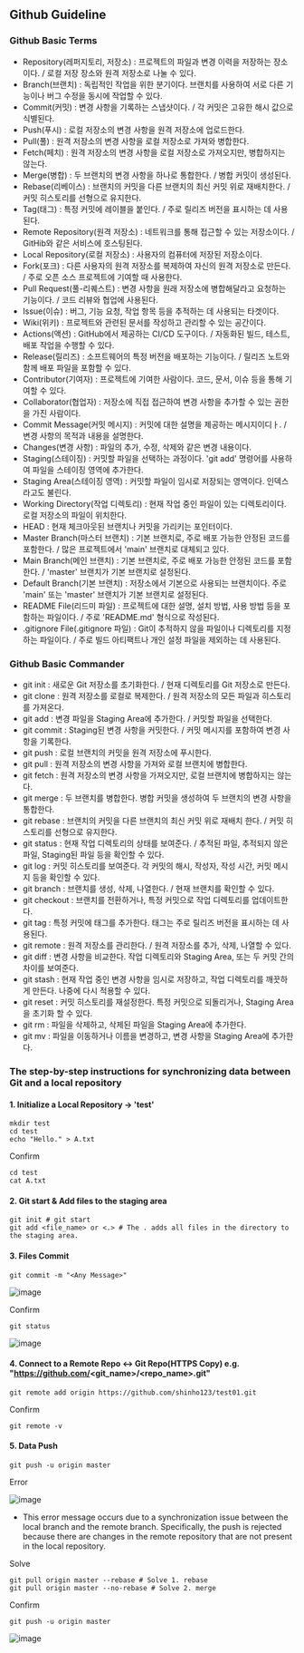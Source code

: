## Github Guideline

### Github Basic Terms

* Repository(레퍼지토리, 저장소) : 프로젝트의 파일과 변경 이력을 저장하는 장소이다. / 로컬 저장 장소와 원격 저장소로 나눌 수 있다.
* Branch(브랜치) : 독립적인 작업을 위한 분기이다. 브랜치를 사용하여 서로 다른 기능이나 버그 수정을 동시에 작업할 수 있다. 
* Commit(커밋) : 변경 사항을 기록하는 스냅샷이다. / 각 커밋은 고유한 해시 값으로 식별된다.
* Push(푸시) : 로컬 저장소의 변경 사항을 원격 저장소에 업로드한다.
* Pull(풀) : 원격 저장소의 변경 사항을 로컬 저장소로 가져와 병합한다.
* Fetch(페치) : 원격 저장소의 변경 사항을 로컬 저장소로 가져오지만, 병합하지는 않는다.
* Merge(병합) : 두 브랜치의 변경 사항을 하나로 통합한다. / 병합 커밋이 생성된다.
* Rebase(리베이스) : 브랜치의 커밋을 다른 브랜치의 최신 커밋 위로 재배치한다. / 커밋 히스토리를 선형으로 유지한다.
* Tag(태그) : 특정 커밋에 레이블을 붙인다. / 주로 릴리즈 버전을 표시하는 데 사용된다.
* Remote Repository(원격 저장소) : 네트워크를 통해 접근할 수 있는 저장소이다. / GitHib와 같은 서비스에 호스팅된다.
* Local Repository(로컬 저장소) : 사용자의 컴퓨터에 저장된 저장소이다.
* Fork(포크) : 다른 사용자의 원격 저장소를 복제하여 자신의 원격 저장소로 만든다. / 주로 오픈 소스 프로젝트에 기여할 때 사용한다.
* Pull Request(풀-리퀘스트) : 변경 사항을 원래 저장소에 병합해달라고 요청하는 기능이다. / 코드 리뷰와 협업에 사용된다.
* Issue(이슈) : 버그, 기능 요청, 작업 항목 등을 추적하는 데 사용되는 타겟이다.
* Wiki(위키) : 프로젝트와 관련된 문서를 작성하고 관리할 수 있는 공간이다.
* Actions(액션) : GitHub에서 제공하는 CI/CD 도구이다. / 자동화된 빌드, 테스트, 배포 작업을 수행할 수 있다.
* Release(릴리즈) : 소프트웨어의 특정 버전을 배포하는 기능이다. / 릴리즈 노트와 함께 배포 파일을 포함할 수 있다. 
* Contributor(기여자) : 프로젝트에 기여한 사람이다. 코드, 문서, 이슈 등을 통해 기여할 수 있다.
* Collaborator(협업자) : 저장소에 직접 접근하여 변경 사항을 추가할 수 있는 권한을 가진 사람이다.
* Commit Message(커밋 메시지) : 커밋에 대한 설명을 제공하는 메시지이디ㅏ. / 변경 사항의 목적과 내용을 설명한다. 
* Changes(변경 사항) : 파일의 추가, 수정, 삭제와 같은 변경 내용이다.
* Staging(스테이징) : 커밋할 파일을 선택하는 과정이다. 'git add' 명령어를 사용하여 파일을 스테이징 영역에 추가한다.
* Staging Area(스테이징 영역) : 커밋할 파일이 임시로 저장되는 영역이다. 인덱스라고도 불린다.
* Working Directory(작업 디렉토리) : 현재 작업 중인 파일이 있는 디렉토리이다. 로컬 저장소의 파일이 위치한다.
* HEAD : 현재 체크아웃된 브랜치나 커밋을 가리키는 포인터이다.
* Master Branch(마스터 브랜치) : 기본 브랜치로, 주로 배포 가능한 안정된 코드를 포함한다. / 많은 프로젝트에서 'main' 브랜치로 대체되고 있다. 
* Main Branch(메인 브랜치) : 기본 브랜치로, 주로 배포 가능한 안정된 코드를 포함한다. / 'master' 브랜치가 기본 브랜치로 설정된다.
* Default Branch(기본 브랜치) : 저장소에서 기본으로 사용되는 브랜치이다. 주로 'main' 또는 'master' 브랜치가 기본 브랜치로 설정된다.
* README File(리드미 파일) : 프로젝트에 대한 설명, 설치 방법, 사용 방법 등을 포함하는 파일이다. / 주로 'README.md' 형식으로 작성된다.
* .gitignore File(.gitignore 파일) : Git이 추적하지 않을 파일이나 디렉토리를 지정하는 파일이다. / 주로 빌드 아티팩트나 개인 설정 파일을 제외하는 데 사용된다.

### Github Basic Commander

* git init : 새로운 Git 저장소를 초기화한다. / 현재 디렉토리를 Git 저장소로 만든다.
* git clone : 원격 저장소를 로컬로 복제한다. / 원격 저장소의 모든 파일과 히스토리를 가져온다.
* git add : 변경 파일을 Staging Area에 추가한다. / 커밋할 파일을 선택한다.
* git commit : Staging된 변경 사항을 커밋한다. / 커밋 메시지를 포함하여 변경 사항을 기록한다.
* git push : 로컬 브랜치의 커밋을 원격 저장소에 푸시한다.
* git pull : 원격 저장소의 변경 사항을 가져와 로컬 브랜치에 병합한다.
* git fetch : 원격 저장소의 변경 사항을 가져오지만, 로컬 브랜치에 병합하지는 않는다.
* git merge : 두 브랜치를 병합한다. 병합 커밋을 생성하여 두 브랜치의 변경 사항을 통합한다.
* git rebase : 브랜치의 커밋을 다른 브랜치의 최신 커밋 위로 재배치 한다. / 커밋 히스토리를 선형으로 유지한다. 
* git status : 현재 작업 디렉토리의 상태를 보여준다. / 추적된 파일, 추적되지 않은 파일, Staging된 파일 등을 확인할 수 있다.
* git log : 커밋 히스토리를 보여준다. 각 커밋의 해시, 작성자, 작성 시간, 커밋 메시지 등을 확인할 수 있다.
* git branch : 브랜치를 생성, 삭제, 나열한다. / 현재 브랜치를 확인할 수 있다.
* git checkout : 브랜치를 전환하거나, 특정 커밋으로 작업 디렉토리를 업데이트한다.
* git tag : 특정 커밋에 태그를 추가한다. 태그는 주로 릴리즈 버전을 표시하는 데 사용된다.
* git remote : 원격 저장소를 관리한다. / 원격 저장소를 추가, 삭제, 나열할 수 있다.
* git diff : 변경 사항을 비교한다. 작업 디렉토리와 Staging Area, 또는 두 커밋 간의 차이를 보여준다.
* git stash : 현재 작업 중인 변경 사항을 임시로 저장하고, 작업 디렉토리를 깨끗하게 만든다. 나중에 다시 적용할 수 있다.
* git reset : 커밋 히스토리를 재설정한다. 특정 커밋으로 되돌리거나, Staging Area을 초기화 할 수 있다.
* git rm : 파일을 삭제하고, 삭제된 파일을 Staging Area에 추가한다. 
* git mv : 파일을 이동하거나 이름을 변경하고, 변경 사항을 Staging Area에 추가한다.

### The step-by-step instructions for synchronizing data between Git and a local repository


#### 1. Initialize a Local Repository → 'test'
```git
mkdir test
cd test
echo "Hello." > A.txt
```

Confirm
```git
cd test
cat A.txt
```

#### 2. Git start & Add files to the staging area
```git
git init # git start
git add <file_name> or <.> # The . adds all files in the directory to the staging area.
```

#### 3. Files Commit
```git
git commit -m "<Any Message>"
```

![image](https://github.com/user-attachments/assets/de950500-b4d9-4bcd-a8df-73bec1fbcea4)


Confirm
```git
git status
```

![image](https://github.com/user-attachments/assets/5c06f30a-2734-481f-84e1-eb91a0539b21)

#### 4. Connect to a Remote Repo ↔ Git Repo(HTTPS Copy) e.g. "https://github.com/<git_name>/<repo_name>.git"
```git
git remote add origin https://github.com/shinho123/test01.git
```

Confirm
```git
git remote -v
```

#### 5. Data Push
```git
git push -u origin master
```

Error

![image](https://github.com/user-attachments/assets/483558e9-9034-4ed1-b2a8-6dbc9bc7a96c)

* This error message occurs due to a synchronization issue between the local branch and the remote branch. Specifically, the push is rejected because there are changes in the remote repository that are not present in the local repository.

Solve
```git
git pull origin master --rebase # Solve 1. rebase
git pull origin master --no-rebase # Solve 2. merge
```

Confirm
```git
git push -u origin master
```
![image](https://github.com/user-attachments/assets/009fbc40-1d08-44c1-80ad-63cbdfa0ff4b)


